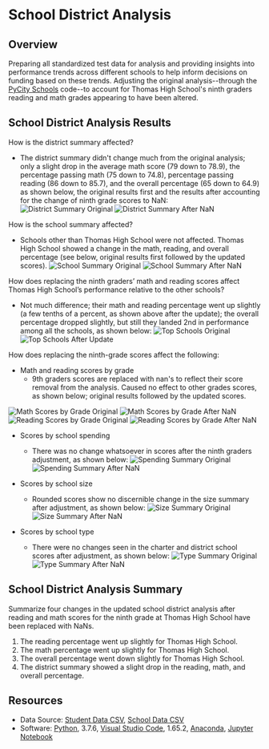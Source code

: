 # School District Analysis

## Overview
Preparing all standardized test data for analysis and providing insights into performance trends across different schools to help inform decisions on funding based on these trends. Adjusting the original analysis--through the [PyCity Schools](PyCitySchools_Challenge.ipynb) code--to account for Thomas High School's ninth graders reading and math grades appearing to have been altered.

## School District Analysis Results

How is the district summary affected? 
- The district summary didn't change much from the original analysis; only a slight drop in the average math score (79 down to 78.9), the percentage passing math (75 down to 74.8), percentage passing reading (86 down to 85.7), and the overall percentage (65 down to 64.9) as shown below, the original results first and the results after accounting for the change of ninth grade scores to NaN:
![District Summary Original](/Images/district_summary_original.png)
![District Summary After NaN](/Images/district_summary_thsnan.png)

How is the school summary affected? 
- Schools other than Thomas High School were not affected. Thomas High School showed a change in the math, reading, and overall percentage (see below, original results first followed by the updated scores).
![School Summary Original](/Images/school_summary_original.png)
![School Summary After NaN](/Images/school_summary_afterthsupdate.png)

How does replacing the ninth graders’ math and reading scores affect Thomas High School’s performance relative to the other schools? 
- Not much difference; their math and reading percentage went up slightly (a few tenths of a percent, as shown above after the update); the overall percentage dropped slightly, but still they landed 2nd in performance among all the schools, as shown below:
![Top Schools Original](/Images/top_schools_original.png)
![Top Schools After Update](/Images/top_schools_afterthsupdate.png)

How does replacing the ninth-grade scores affect the following:
- Math and reading scores by grade
  - 9th graders scores are replaced with nan's to reflect their score removal from the analysis. Caused no effect to other grades scores, as shown below; original results followed by the updated scores.

![Math Scores by Grade Original](/Images/math_scores_by_grade_original.png) ![Math Scores by Grade After NaN](/Images/math_scores_by_grade_aths.png)
![Reading Scores by Grade Original](/Images/reading_scores_by_grade_original.png) ![Reading Scores by Grade After NaN](/Images/reading_scores_by_grade.png)

- Scores by school spending
  - There was no change whatsoever in scores after the ninth graders adjustment, as shown below:
![Spending Summary Original](/Images/spending_summary_original.png)
![Spending Summary After NaN](/Images/spending_summary_afterthsupdate.png)

- Scores by school size 
  - Rounded scores show no discernible change in the size summary after adjustment, as shown below:
![Size Summary Original](/Images/size_summary_original.png)
![Size Summary After NaN](/Images/size_summary_afterthsupdate.png)

- Scores by school type
  - There were no changes seen in the charter and district school scores after adjustment, as shown below:
![Type Summary Original](/Images/type_summary_original.png)
![Type Summary After NaN](/Images/type_summary_afterthsupdate.png)


## School District Analysis Summary
Summarize four changes in the updated school district analysis after reading and math scores for the ninth grade at Thomas High School have been replaced with NaNs.

1. The reading percentage went up slightly for Thomas High School.
2. The math percentage went up slightly for Thomas High School.
3. The overall percentage went down slightly for Thomas High School.
4. The district summary showed a slight drop in the reading, math, and overall percentage.

## Resources
- Data Source: [Student Data CSV](Resources/students_complete.csv),
[School Data CSV](Resources/schools_complete.csv)
- Software: [Python](https://www.python.org/), 3.7.6, [Visual Studio Code](https://code.visualstudio.com/), 1.65.2, [Anaconda](https://www.anaconda.com/), [Jupyter Notebook](https://jupyter.org/)
